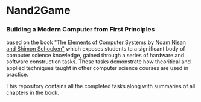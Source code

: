 # Nand2Game
### Building a Modern Computer from First Principles
based on the book ["The Elements of Computer Systems by Noam Nisan and Shimon Schocken"](https://mitpress.mit.edu/books/elements-computing-systems)
which exposes students to a significant body of computer science knowledge, gained through a series of hardware and software construction tasks. These tasks demonstrate how theoritical and applied techniques taught in other computer science courses are used in practice.<br />

This repository contains all the completed tasks along with summaries of all chapters in the book.

